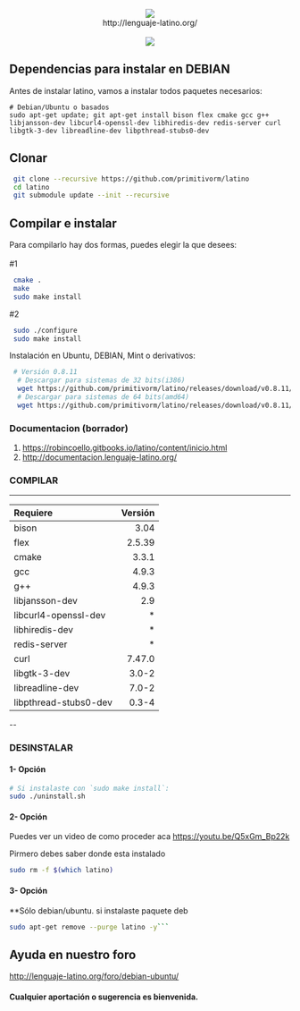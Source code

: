 <p align="center">
<img src ="https://raw.githubusercontent.com/primitivorm/latino/master/logo/banner-300x.png" /><br>http://lenguaje-latino.org/<br><br>
<img src ="https://www.debian-tutorials.com/wp-content/uploads/2013/03/debian-banner.png" />
</p>

## Dependencias para instalar en DEBIAN

Antes de instalar latino, vamos a instalar todos paquetes necesarios: 

```
# Debian/Ubuntu o basados
sudo apt-get update; git apt-get install bison flex cmake gcc g++ libjansson-dev libcurl4-openssl-dev libhiredis-dev redis-server curl libgtk-3-dev libreadline-dev libpthread-stubs0-dev
```

## Clonar


```bash
 git clone --recursive https://github.com/primitivorm/latino
 cd latino
 git submodule update --init --recursive
```

## Compilar e instalar

Para compilarlo hay dos formas, puedes elegir la que desees:<br><br>
#1
```bash
 cmake .
 make
 sudo make install
 ```

#2

```bash
 sudo ./configure
 sudo make install
```


Instalación en Ubuntu, DEBIAN, Mint o derivativos:

```bash
 # Versión 0.8.11
  # Descargar para sistemas de 32 bits(i386)
  wget https://github.com/primitivorm/latino/releases/download/v0.8.11/latino-0.8.11-Linux_i386.deb
  # Descargar para sistemas de 64 bits(amd64)
  wget https://github.com/primitivorm/latino/releases/download/v0.8.11/latino-0.8.11-Linux_amd64.deb
```


### Documentacion (borrador)
1. https://robincoello.gitbooks.io/latino/content/inicio.html
2. http://documentacion.lenguaje-latino.org/


### COMPILAR

---

|Requiere               | Versión
| :---------------------|--------:
| bison                 |  3.04
| flex                  |  2.5.39
| cmake                 |  3.3.1
| gcc                   |  4.9.3
| g++                   |  4.9.3
| libjansson-dev        |  2.9 
| libcurl4-openssl-dev  |  *
| libhiredis-dev        |  *
| redis-server          |  *
| curl                  |  7.47.0
| libgtk-3-dev          |  3.0-2
| libreadline-dev       |  7.0-2
| libpthread-stubs0-dev |  0.3-4

--

### DESINSTALAR

#### 1- Opción
```bash
# Si instalaste con `sudo make install`:
sudo ./uninstall.sh
```

#### 2- Opción

Puedes ver un video de como proceder aca https://youtu.be/Q5xGm_Bp22k

Pirmero debes saber donde esta instalado

 ```bash
sudo rm -f $(which latino)
 ```
 

#### 3- Opción

 **Sólo debian/ubuntu. si instalaste paquete deb
 
 ```bash
 sudo apt-get remove --purge latino -y```
```


## Ayuda en nuestro foro 

http://lenguaje-latino.org/foro/debian-ubuntu/


#### Cualquier aportación o sugerencia es bienvenida.
